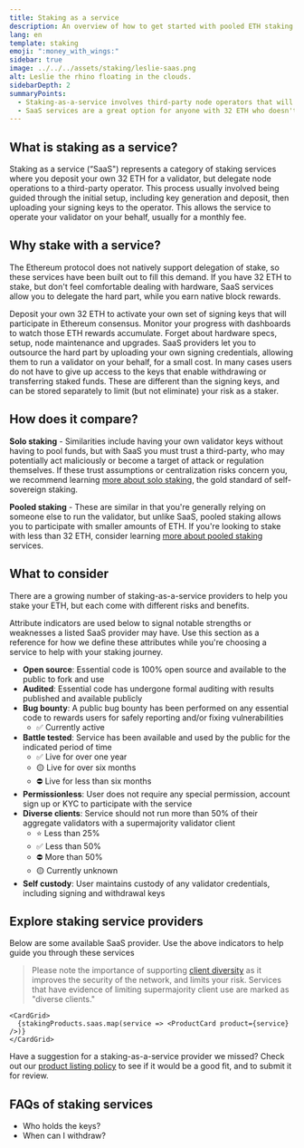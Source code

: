 ```yaml
---
title: Staking as a service
description: An overview of how to get started with pooled ETH staking
lang: en
template: staking
emoji: ":money_with_wings:"
sidebar: true
image: ../../../assets/staking/leslie-saas.png
alt: Leslie the rhino floating in the clouds.
sidebarDepth: 2
summaryPoints:
  - Staking-as-a-service involves third-party node operators that will handle the operation of your validator client.
  - SaaS services are a great option for anyone with 32 ETH who doesn't feel comfortable dealing with the technical complexity of running a node.
---
```


## What is staking as a service?

Staking as a service (“SaaS") represents a category of staking services where you deposit your own 32 ETH for a validator, but delegate node operations to a third-party operator. This process usually involved being guided through the initial setup, including key generation and deposit, then uploading your signing keys to the operator. This allows the service to operate your validator on your behalf, usually for a monthly fee.

## Why stake with a service?

The Ethereum protocol does not natively support delegation of stake, so these services have been built out to fill this demand. If you have 32 ETH to stake, but don't feel comfortable dealing with hardware, SaaS services allow you to delegate the hard part, while you earn native block rewards.

<Card title="Your own validator">
  Deposit your own 32 ETH to activate your own set of signing keys that will participate in Ethereum consensus. Monitor your progress with dashboards to watch those ETH rewards accumulate.
</Card>
<Card title="Easy to start">
  Forget about hardware specs, setup, node maintenance and upgrades.
  SaaS providers let you to outsource the hard part by uploading your own signing credentials, allowing them to run a validator on your behalf, for a small cost.
</Card>
<Card title="Limit your risk">
  In many cases users do not have to give up access to the keys that enable withdrawing or transferring staked funds. These are different than the signing keys, and can be stored separately to limit (but not eliminate) your risk as a staker.
</Card>

## How does it compare?

**Solo staking** - Similarities include having your own validator keys without having to pool funds, but with SaaS you must trust a third-party, who may potentially act maliciously or become a target of attack or regulation themselves. If these trust assumptions or centralization risks concern you, we recommend learning [more about solo staking](/staking/solo), the gold standard of self-sovereign staking.

**Pooled staking** - These are similar in that you're generally relying on someone else to run the validator, but unlike SaaS, pooled staking allows you to participate with smaller amounts of ETH. If you're looking to stake with less than 32 ETH, consider learning [more about pooled staking](/staking/pools) services.

## What to consider

There are a growing number of staking-as-a-service providers to help you stake your ETH, but each come with different risks and benefits.

Attribute indicators are used below to signal notable strengths or weaknesses a listed SaaS provider may have. Use this section as a reference for how we define these attributes while you're choosing a service to help with your staking journey.

- **Open source**: Essential code is 100% open source and available to the public to fork and use
- **Audited**: Essential code has undergone formal auditing with results published and available publicly
- **Bug bounty**: A public bug bounty has been performed on any essential code to rewards users for safely reporting and/or fixing vulnerabilities
  - ✅ Currently active
- **Battle tested**: Service has been available and used by the public for the indicated period of time
  - ✅ Live for over one year
  - 🟡 Live for over six months
  - ⛔️ Live for less than six months
- **Permissionless**: User does not require any special permission, account sign up or KYC to participate with the service
- **Diverse clients**: Service should not run more than 50% of their aggregate validators with a supermajority validator client
  - ⭐️ Less than 25%
  - ✅ Less than 50%
  - ⛔️ More than 50%
  - 🟡 Currently unknown
- **Self custody**: User maintains custody of any validator credentials, including signing and withdrawal keys

## Explore staking service providers

Below are some available SaaS provider. Use the above indicators to help guide you through these services

> Please note the importance of supporting [client diversity](/client-diversity) as it improves the security of the network, and limits your risk. Services that have evidence of limiting supermajority client use are marked as "diverse clients."

```
<CardGrid>
  {stakingProducts.saas.map(service => <ProductCard product={service} />)}
</CardGrid>
```

Have a suggestion for a staking-as-a-service provider we missed? Check out our [product listing policy](/contributing/adding-staking-product) to see if it would be a good fit, and to submit it for review.

## FAQs of staking services

- Who holds the keys?
- When can I withdraw?
<!-- TODO: Fill out FAQ -->
